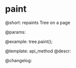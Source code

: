 paint
=============

@short: repaints Tree on a page


@params:




@example:
tree.paint();


@template: api_method
@descr:





@changelog:



